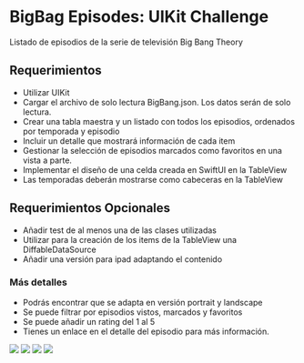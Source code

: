 # BigBag Episodes: UIKit Challenge

Listado de episodios de la serie de televisión Big Bang Theory

## Requerimientos
- Utilizar UIKit
- Cargar el archivo de solo lectura BigBang.json. Los datos serán de solo lectura.
- Crear una tabla maestra y un listado con todos los episodios, ordenados por temporada y episodio
- Incluir un detalle que mostrará información de cada item
- Gestionar la selección de episodios marcados como favoritos en una vista a parte.
- Implementar el diseño de una celda creada en SwiftUI en la TableView
- Las temporadas deberán mostrarse como cabeceras en la TableView


## Requerimientos Opcionales
- Añadir test de al menos una de las clases utilizadas
- Utilizar para la creación de los items de la TableView una DiffableDataSource
- Añadir una versión para ipad adaptando el contenido


### Más detalles
- Podrás encontrar que se adapta en versión portrait y landscape
- Se puede filtrar por episodios vistos, marcados y favoritos
- Se puede añadir un rating del 1 al 5
- Tienes un enlace en el detalle del episodio para más información.

![](https://github.com/airaizos/BigBangUIKit/blob/f32bb226bcb4d2d4ee0a8086de9faae1a760ca60/BigBang1.png)
![](https://github.com/airaizos/BigBangUIKit/blob/f32bb226bcb4d2d4ee0a8086de9faae1a760ca60/BigBang2.png)
![](https://github.com/airaizos/BigBangUIKit/blob/f32bb226bcb4d2d4ee0a8086de9faae1a760ca60/BigBang3.png)
![](https://github.com/airaizos/BigBangUIKit/blob/f32bb226bcb4d2d4ee0a8086de9faae1a760ca60/BigBang4.png)

